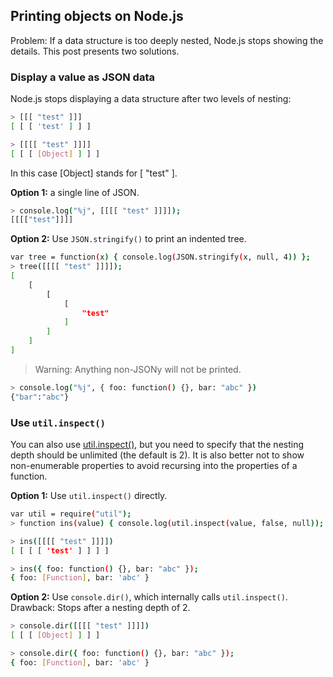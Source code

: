 ## Printing objects on Node.js

Problem: If a data structure is too deeply nested, Node.js stops showing the details. This post presents two solutions.

### Display a value as JSON data

Node.js stops displaying a data structure after two levels of nesting:

```sh
> [[[ "test" ]]]
[ [ [ 'test' ] ] ]

> [[[[ "test" ]]]]
[ [ [ [Object] ] ] ]
```

In this case [Object] stands for [ "test" ].

__Option 1:__ a single line of JSON.

```sh
> console.log("%j", [[[[ "test" ]]]]);
[[[["test"]]]]
```

__Option 2:__ Use `JSON.stringify()` to print an indented tree.

```sh
var tree = function(x) { console.log(JSON.stringify(x, null, 4)) };
> tree([[[[ "test" ]]]]);
[
    [
        [
            [
                "test"
            ]
        ]
    ]
]
```

> Warning: Anything non-JSONy will not be printed.

```sh
> console.log("%j", { foo: function() {}, bar: "abc" })
{"bar":"abc"}
```

### Use `util.inspect()`

You can also use [util.inspect()](http://nodejs.org/docs/latest/api/util.html#util.inspect), but you need to specify that the nesting depth should be unlimited (the default is 2). It is also better not to show non-enumerable properties to avoid recursing into the properties of a function.

__Option 1:__ Use `util.inspect()` directly.

```sh
var util = require("util");
> function ins(value) { console.log(util.inspect(value, false, null)); }

> ins([[[[ "test" ]]]])
[ [ [ [ 'test' ] ] ] ]

> ins({ foo: function() {}, bar: "abc" });
{ foo: [Function], bar: 'abc' }
```

__Option 2:__ Use `console.dir()`, which internally calls `util.inspect()`. Drawback: Stops after a nesting depth of 2.

```sh
> console.dir([[[[ "test" ]]]])
[ [ [ [Object] ] ] ]

> console.dir({ foo: function() {}, bar: "abc" });
{ foo: [Function], bar: 'abc' }
```
